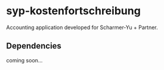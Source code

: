 # syp-kostenfortschreibung
Accounting application developed for Scharmer-Yu + Partner.

## Dependencies
coming soon...
